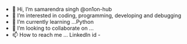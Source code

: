 - 👋 Hi, I’m samarendra singh @on1on-hub 
- 👀 I’m interested in coding, programming, developing and debugging
- 🌱 I’m currently learning ...Python
- 💞️ I’m looking to collaborate on ...
- 📫 How to reach me ... LinkedIn id -

<!---
on1on-hub/on1on-hub is a ✨ special ✨ repository because its `README.md` (this file) appears on your GitHub profile.
You can click the Preview link to take a look at your changes.
--->

